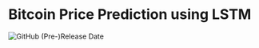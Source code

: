 # Bitcoin Price Prediction using LSTM

![GitHub (Pre-)Release Date](https://img.shields.io/github/release-date-pre/ashalogic/Bitcoin-price-prediction-lstm.svg)
